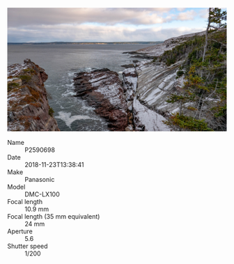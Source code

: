[![P2590698](/photos/hd/P2590698.jpg)](/photos/full/P2590698.jpg?raw=true)

<dl>
  <dt>Name</dt>
  <dd>P2590698</dd>
  <dt>Date</dt>
  <dd>2018-11-23T13:38:41</dd>
  <dt>Make</dt>
  <dd>Panasonic</dd>
  <dt>Model</dt>
  <dd>DMC-LX100</dd>
  <dt>Focal length</dt>
  <dd>10.9 mm</dd>
  <dt>Focal length (35 mm equivalent)</dt>
  <dd>24 mm</dd>
  <dt>Aperture</dt>
  <dd>5.6</dd>
  <dt>Shutter speed</dt>
  <dd>1/200</dd>
</dl>
